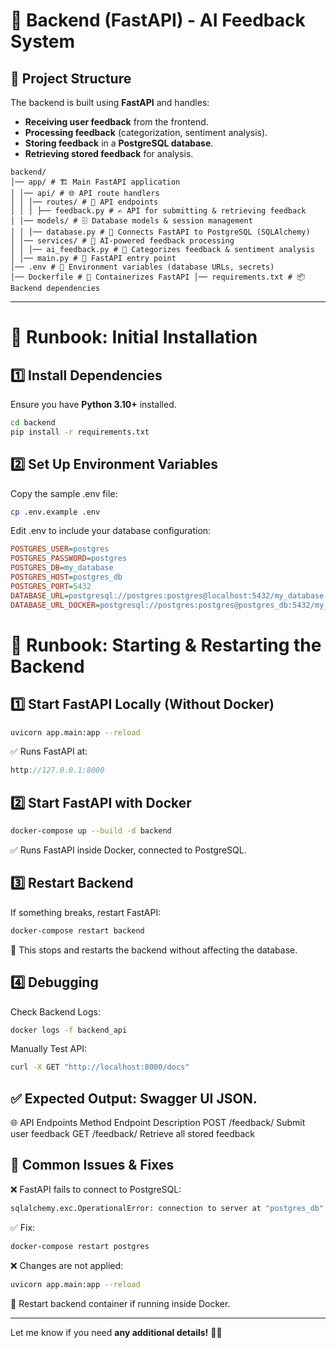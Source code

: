# 🧠 Backend (FastAPI) - AI Feedback System

## 📂 Project Structure
The backend is built using **FastAPI** and handles:
- **Receiving user feedback** from the frontend.
- **Processing feedback** (categorization, sentiment analysis).
- **Storing feedback** in a **PostgreSQL database**.
- **Retrieving stored feedback** for analysis.

```
backend/ 
│── app/ # 🏗️ Main FastAPI application 
│ │── api/ # 🌐 API route handlers 
│ │ │── routes/ # 🚏 API endpoints 
│ │ │ ├── feedback.py # ✍️ API for submitting & retrieving feedback 
│ │── models/ # 🗄️ Database models & session management 
│ │ │── database.py # 🔗 Connects FastAPI to PostgreSQL (SQLAlchemy) 
│ │── services/ # 🤖 AI-powered feedback processing 
│ │ │── ai_feedback.py # 🧠 Categorizes feedback & sentiment analysis 
│ │── main.py # 🚀 FastAPI entry point 
│── .env # 🔐 Environment variables (database URLs, secrets) 
│── Dockerfile # 🐳 Containerizes FastAPI │── requirements.txt # 📦 Backend dependencies
```

---

# 🚀 **Runbook: Initial Installation**

## **1️⃣ Install Dependencies**
Ensure you have **Python 3.10+** installed.

```bash
cd backend
pip install -r requirements.txt
```

## 2️⃣ Set Up Environment Variables

Copy the sample .env file:

```bash
cp .env.example .env
```

Edit .env to include your database configuration:

```ini
POSTGRES_USER=postgres
POSTGRES_PASSWORD=postgres
POSTGRES_DB=my_database
POSTGRES_HOST=postgres_db
POSTGRES_PORT=5432
DATABASE_URL=postgresql://postgres:postgres@localhost:5432/my_database
DATABASE_URL_DOCKER=postgresql://postgres:postgres@postgres_db:5432/my_database
```

# 🏁 Runbook: Starting & Restarting the Backend

## 1️⃣ Start FastAPI Locally (Without Docker)

```bash
uvicorn app.main:app --reload
```
✅ Runs FastAPI at:

```cpp
http://127.0.0.1:8000
```

## 2️⃣ Start FastAPI with Docker

```bash
docker-compose up --build -d backend
```
✅ Runs FastAPI inside Docker, connected to PostgreSQL.

## 3️⃣ Restart Backend

If something breaks, restart FastAPI:

```bash
docker-compose restart backend
```
📌 This stops and restarts the backend without affecting the database.

## 4️⃣ Debugging

Check Backend Logs:
```bash
docker logs -f backend_api
```

Manually Test API:
```bash
curl -X GET "http://localhost:8000/docs"
```
## ✅ Expected Output: Swagger UI JSON.

🌐 API Endpoints
Method	Endpoint	Description
POST	/feedback/	Submit user feedback
GET	/feedback/	Retrieve all stored feedback

## 🎯 Common Issues & Fixes

❌ FastAPI fails to connect to PostgreSQL:
```bash
sqlalchemy.exc.OperationalError: connection to server at "postgres_db" failed
```
✅ Fix:
```bash
docker-compose restart postgres
```

❌ Changes are not applied:
```bash
uvicorn app.main:app --reload
```
📌 Restart backend container if running inside Docker.

---

Let me know if you need **any additional details!** 🚀🔥